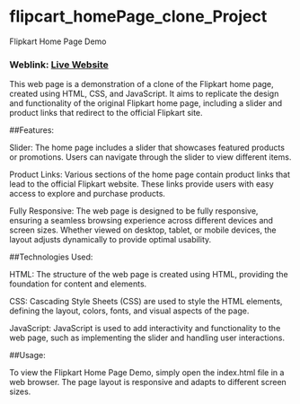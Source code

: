 # flipcart_homePage_clone_Project

Flipkart Home Page Demo
### Weblink: [Live Website]()



This web page is a demonstration of a clone of the Flipkart home page, created using HTML, CSS, and JavaScript. It aims to replicate the design and functionality of the original Flipkart home page, including a slider and product links that redirect to the official Flipkart site.

##Features:

Slider: The home page includes a slider that showcases featured products or promotions. Users can navigate through the slider to view different items.

Product Links: Various sections of the home page contain product links that lead to the official Flipkart website. These links provide users with easy access to explore and purchase products.

Fully Responsive: The web page is designed to be fully responsive, ensuring a seamless browsing experience across different devices and screen sizes. Whether viewed on desktop, tablet, or mobile devices, the layout adjusts dynamically to provide optimal usability.

##Technologies Used:

HTML: The structure of the web page is created using HTML, providing the foundation for content and elements.

CSS: Cascading Style Sheets (CSS) are used to style the HTML elements, defining the layout, colors, fonts, and visual aspects of the page.

JavaScript: JavaScript is used to add interactivity and functionality to the web page, such as implementing the slider and handling user interactions.

##Usage:

To view the Flipkart Home Page Demo, simply open the index.html file in a web browser. The page layout is responsive and adapts to different screen sizes.
